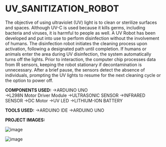 # UV_SANITIZATION_ROBOT

The objective of using ultraviolet (UV) light is to clean or sterilize surfaces and spaces. Although UV-C is used because it kills germs, including
bacteria and viruses, it is harmful to people as well. A UV Robot has been developed and put into use to perform disinfection without the involvement of
humans.
The disinfection robot initiates the cleaning process upon activation, following a designated path until completion. If humans or animals enter the area during UV disinfection, the system automatically turns off the lights. Prior to interaction, the computer chip processes data from IR sensors, keeping the robot stationary if decontamination is unnecessary. After a brief pause, the sensors detect the absence of individuals, prompting the UV lights to resume for the next cleaning cycle or the option to power off.

**COMPONENTS USED:**
->ARDUINO UNO<BR>
->L298N Motor Driver Module
->ULTRASONIC SENSOR
->INFRARED SENSOR
->DC Motor
->UV LED
->LITHIUM-ION BATTERY

**TOOLS USED:**
->ARDUINO IDE 
->ARDUINO UNO


**PROJECT IMAGES:**

![image](https://github.com/sruti-parthipan/UV_SANITIZATION_ROBOT/assets/140324166/320d2e6f-3bb7-40db-8ea1-4c44bebea2e5)

![image](https://github.com/sruti-parthipan/UV_SANITIZATION_ROBOT/assets/140324166/6cdcf91c-17ba-4c44-8a69-404c0dc863f2)


